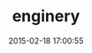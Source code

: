 ---
layout: post
title:  "enginery"
repo:   "espresso/enginery"
date:   2015-02-18 17:00:55
gemurl: https://github.com/espresso/enginery
---